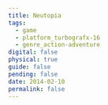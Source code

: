 ```yaml
---
title: Neutopia
tags:
  - game
  - platform_turbografx-16
  - genre_action-adventure
digital: false
physical: true
guide: false
pending: false
date: 2014-02-10
permalink: false
---
```

